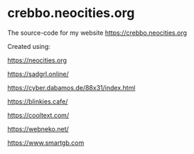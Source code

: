 # crebbo.neocities.org
The source-code for my website https://crebbo.neocities.org

Created using:

https://neocities.org

https://sadgrl.online/

https://cyber.dabamos.de/88x31/index.html

https://blinkies.cafe/

https://cooltext.com/

https://webneko.net/

https://www.smartgb.com
